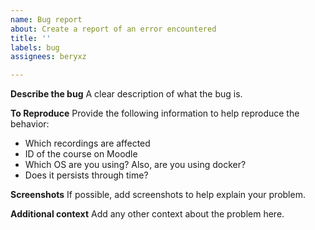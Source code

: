 ```yaml
---
name: Bug report
about: Create a report of an error encountered
title: ''
labels: bug
assignees: beryxz

---
```


**Describe the bug**
A clear description of what the bug is.

**To Reproduce**
Provide the following information to help reproduce the behavior:
- Which recordings are affected
- ID of the course on Moodle
- Which OS are you using? Also, are you using docker?
- Does it persists through time?

**Screenshots**
If possible, add screenshots to help explain your problem.

**Additional context**
Add any other context about the problem here.
